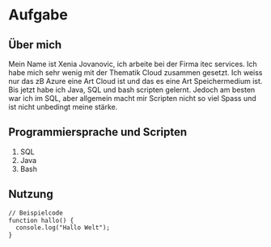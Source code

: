 # Aufgabe

## Über mich

Mein Name ist Xenia Jovanovic, ich arbeite bei der Firma itec services. 
Ich habe mich sehr wenig mit der Thematik Cloud zusammen gesetzt. Ich weiss nur das zB Azure eine Art Cloud ist und das es eine Art Speichermedium ist. 
Bis jetzt habe ich Java, SQL und bash scripten gelernt. Jedoch am besten war ich im SQL, aber allgemein macht mir Scripten nicht so viel Spass und ist nicht unbedingt meine stärke. 


## Programmiersprache und Scripten 

1. SQL
2. Java
3. Bash

## Nutzung

```markdown
// Beispielcode
function hallo() {
  console.log("Hallo Welt");
}
